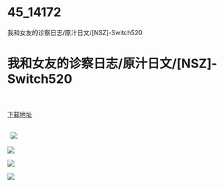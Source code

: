 # 45_14172
我和女友的诊察日志/原汁日文/[NSZ]-Switch520
# 我和女友的诊察日志/原汁日文/[NSZ]-Switch520
 <br/></br>
[下载地址](https://www.switch520.cc/article/14172 "下载地址")
<br/></br>

<p><strong>&nbsp; <img src="https://www.switch520.cc/muke_img/upload_art_editor_20210523-1_9574000dbb3fe6c31244941e2561d2c2.jpg"> </strong></p>
<p><img src="https://www.switch520.cc/muke_img/upload_art_editor_20210523-1_972818d330aa585017a1cc2789fe732f.jpg"></p>
<p><img src="https://www.switch520.cc/muke_img/upload_art_editor_20210523-1_45bb85f8d209bb794176373a88460f06.jpg"></p>
<p><img src="https://www.switch520.cc/muke_img/upload_art_editor_20210523-1_43cabf8dc6ddb9d7e8559f266f05b7df.jpg"></p>
<p>&nbsp;</p>
<p><strong>&nbsp;</strong></p>
